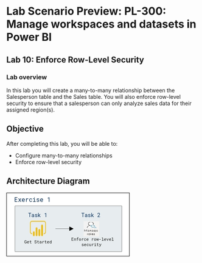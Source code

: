 # Lab Scenario Preview: PL-300: Manage workspaces and datasets in Power BI

## Lab 10: Enforce Row-Level Security

### Lab overview

In this lab you will create a many-to-many relationship between the Salesperson table and the Sales table. You will also enforce row-level security to ensure that a salesperson can only analyze sales data for their assigned region(s).

## Objective
  
After completing this lab, you will be able to:

- Configure many-to-many relationships
- Enforce row-level security

## Architecture Diagram

 ![](media/Mod10-PL300.png)
